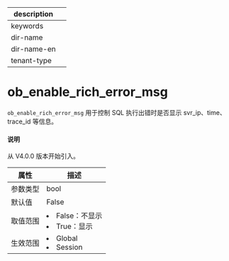 |description||
|---|---|
|keywords||
|dir-name||
|dir-name-en||
|tenant-type||

# ob_enable_rich_error_msg

`ob_enable_rich_error_msg` 用于控制 SQL 执行出错时是否显示 svr_ip、time、trace_id 等信息。

<main id="notice" type='explain'>
  <h4>说明</h4>
  <p>从 V4.0.0 版本开始引入。</p>
</main>

| **属性**  |      **描述**      |
|---------|------------------|
| 参数类型    | bool             |
| 默认值     | False                |
| 取值范围    | <li>False：不显示<li>True：显示 |
| 生效范围    | <li>Global<li>Session           |
